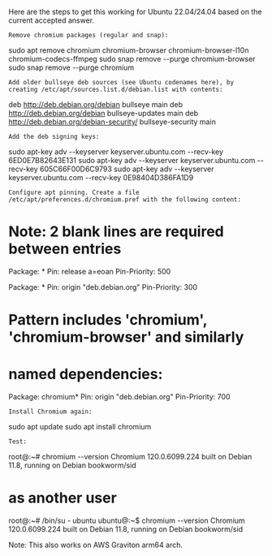 

Here are the steps to get this working for Ubuntu 22.04/24.04 based on the current accepted answer. 

    Remove chromium packages (regular and snap):

sudo apt remove chromium chromium-browser chromium-browser-l10n chromium-codecs-ffmpeg
sudo snap remove --purge chromium-browser
sudo snap remove --purge chromium

    Add older bullseye deb sources (see Ubuntu codenames here), by creating /etc/apt/sources.list.d/debian.list with contents:

deb http://deb.debian.org/debian bullseye main
deb http://deb.debian.org/debian bullseye-updates main
deb http://deb.debian.org/debian-security/ bullseye-security main

    Add the deb signing keys:

sudo apt-key adv --keyserver keyserver.ubuntu.com --recv-key 6ED0E7B82643E131
sudo apt-key adv --keyserver keyserver.ubuntu.com --recv-key 605C66F00D6C9793
sudo apt-key adv --keyserver keyserver.ubuntu.com --recv-key 0E98404D386FA1D9

    Configure apt pinning. Create a file /etc/apt/preferences.d/chromium.pref with the following content:

# Note: 2 blank lines are required between entries
Package: *
Pin: release a=eoan
Pin-Priority: 500

Package: *
Pin: origin "deb.debian.org"
Pin-Priority: 300

# Pattern includes 'chromium', 'chromium-browser' and similarly
# named dependencies:
Package: chromium*
Pin: origin "deb.debian.org"
Pin-Priority: 700

    Install Chromium again:

sudo apt update
sudo apt install chromium

    Test:

root@<host>:~# chromium --version
Chromium 120.0.6099.224 built on Debian 11.8, running on Debian bookworm/sid

# as another user
root@<host>:~# /bin/su - ubuntu
ubuntu@<host>:~$ chromium --version
Chromium 120.0.6099.224 built on Debian 11.8, running on Debian bookworm/sid

Note: This also works on AWS Graviton arm64 arch.
